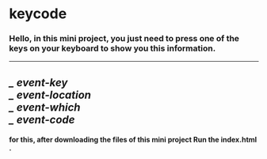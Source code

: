 # keycode
### Hello, in this mini project, you just need to press one of the keys on your keyboard to show you this information.
---
*_ event-key*    
*_ event-location*    
*_ event-which*    
*_ event-code*    
---
#### for this, after downloading the files of this mini project Run the index.html .